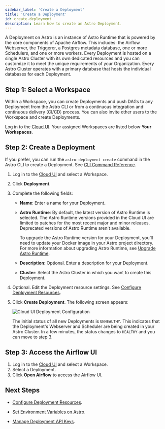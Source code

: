```yaml
---
sidebar_label: 'Create a Deployment'
title: 'Create a Deployment'
id: create-deployment
description: Learn how to create an Astro Deployment.
---
```


A Deployment on Astro is an instance of Astro Runtime that is powered by the core components of Apache Airflow. This includes: the Airflow Webserver, the Triggerer, a Postgres metadata database, one or more Schedulers, and one or more workers. Every Deployment is hosted on a single Astro Cluster with its own dedicated resources and you can customize it to meet the unique requirements of your Organization. Every Astro Cluster operates with a primary database that hosts the individual databases for each Deployment.

## Step 1: Select a Workspace

Within a Workspace, you can create Deployments and push DAGs to any Deployment from the Astro CLI or from a continuous integration and continuous delivery (CI/CD) process. You can also invite other users to the Workspace and create Deployments.

Log in to the [Cloud UI](https://cloud.astronomer.io). Your assigned Workspaces are listed below **Your Workspaces**.

## Step 2: Create a Deployment

If you prefer, you can run the `astro deployment create` command in the Astro CLI to create a Deployment. See [CLI Command Reference](cli/astro-deployment-create.md).

1. Log in to the [Cloud UI](https://cloud.astronomer.io) and select a Workspace.
2. Click **Deployment**.
3. Complete the following fields:
    - **Name**: Enter a name for your Deployment.
    - **Astro Runtime**: By default, the latest version of Astro Runtime is selected. The Astro Runtime versions provided in the Cloud UI are limited to patches for the most recent major and minor releases. Deprecated versions of Astro Runtime aren't available.

        To upgrade the Astro Runtime version for your Deployment, you’ll need to update your Docker image in your Astro project directory. For more information about upgrading Astro Runtime, see [Upgrade Astro Runtime](upgrade-runtime.md).

    - **Description**: Optional. Enter a description for your Deployment.
    - **Cluster**: Select the Astro Cluster in which you want to create this Deployment.
4. Optional. Edit the Deployment resource settings. See [Configure Deployment Resources](configure-deployment-resources.md).
5. Click **Create Deployment**. The following screen appears:

    ![Cloud UI Deployment Configuration](/img/docs/deployment-configuration.png)

    The initial status of all new Deployments is `UNHEALTHY`. This indicates that the Deployment's Webserver and Scheduler are being created in your Astro Cluster. In a few minutes, the status changes to `HEALTHY` and you can move to step 3.

## Step 3: Access the Airflow UI

1. Log in to the [Cloud UI](https://cloud.astronomer.io) and select a Workspace.
2. Select a Deployment.
3. Click **Open Airflow** to access the Airflow UI.

## Next Steps

- [Configure Deployment Resources](configure-deployment-resources.md).

- [Set Environment Variables on Astro](environment-variables.md).

- [Manage Deployment API Keys](api-keys.md).
